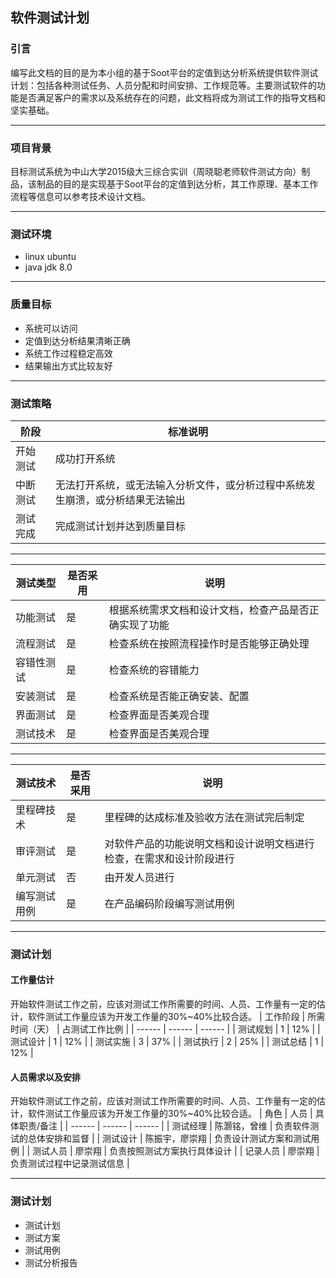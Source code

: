 ## 软件测试计划
### 引言
编写此文档的目的是为本小组的基于Soot平台的定值到达分析系统提供软件测试计划：包括各种测试任务、人员分配和时间安排、工作规范等。主要测试软件的功能是否满足客户的需求以及系统存在的问题，此文档将成为测试工作的指导文档和坚实基础。

---
### 项目背景
目标测试系统为中山大学2015级大三综合实训（周晓聪老师软件测试方向）制品，该制品的目的是实现基于Soot平台的定值到达分析，其工作原理、基本工作流程等信息可以参考技术设计文档。

---
### 测试环境

- linux ubuntu
- java jdk 8.0

---
### 质量目标

- 系统可以访问
- 定值到达分析结果清晰正确
- 系统工作过程稳定高效
- 结果输出方式比较友好

---
### 测试策略

| 阶段 | 标准说明 |
| ------ | ------ |
| 开始测试 | 成功打开系统 |
| 中断测试 | 无法打开系统，或无法输入分析文件，或分析过程中系统发生崩溃，或分析结果无法输出 |
| 测试完成 | 完成测试计划并达到质量目标 |

---
| 测试类型 | 是否采用 | 说明 |
| ------ | ------ | ------ |
| 功能测试 | 是 | 根据系统需求文档和设计文档，检查产品是否正确实现了功能 |
| 流程测试 | 是 | 检查系统在按照流程操作时是否能够正确处理 |
| 容错性测试 | 是 | 检查系统的容错能力 |
| 安装测试 | 是 | 检查系统是否能正确安装、配置 |
| 界面测试 | 是 | 检查界面是否美观合理 |
| 测试技术 | 是 | 检查界面是否美观合理 |

---
| 测试技术 | 是否采用 | 说明 |
| ------ | ------ | ------ |
| 里程碑技术 | 是 | 里程碑的达成标准及验收方法在测试完后制定 |
| 审评测试 | 是 | 对软件产品的功能说明文档和设计说明文档进行检查，在需求和设计阶段进行 |
| 单元测试 | 否 | 由开发人员进行 |
| 编写测试用例 | 是 | 在产品编码阶段编写测试用例 |

---
### 测试计划
#### 工作量估计
开始软件测试工作之前，应该对测试工作所需要的时间、人员、工作量有一定的估计，软件测试工作量应该为开发工作量的30%~40%比较合适。
| 工作阶段 | 所需时间（天） | 占测试工作比例 |
| ------ | ------ | ------ |
| 测试规划 | 1 | 12% |
| 测试设计 | 1 | 12% |
| 测试实施 | 3 | 37% |
| 测试执行 | 2 | 25% |
| 测试总结 | 1 | 12% |

#### 人员需求以及安排
开始软件测试工作之前，应该对测试工作所需要的时间、人员、工作量有一定的估计，软件测试工作量应该为开发工作量的30%~40%比较合适。
| 角色 | 人员 | 具体职责/备注 |
| ------ | ------ | ------ |
| 测试经理 | 陈灏铭，曾维 | 负责软件测试的总体安排和监督 |
| 测试设计 | 陈振宇，廖崇翔 | 负责设计测试方案和测试用例 |
| 测试人员 | 廖崇翔 | 负责按照测试方案执行具体设计 |
| 记录人员 | 廖崇翔 | 负责测试过程中记录测试信息 |

---
### 测试计划
- 测试计划
- 测试方案
- 测试用例
- 测试分析报告